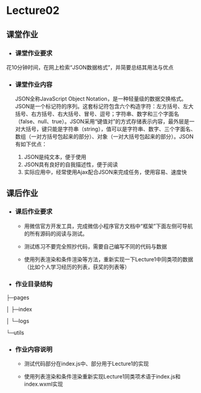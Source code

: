 # Lecture02

## 课堂作业

- ### 课堂作业要求
花10分钟时间，在网上检索“JSON数据格式”，并简要总结其用法与优点

- ### 课堂作业内容

  JSON全称JavaScript Object Notation，是一种轻量级的数据交换格式。JSON是一个标记符的序列。这套标记符包含六个构造字符：左方括号、左大括号、右方括号、右大括号、冒号、逗号；字符串、数字和三个字面名（false、null、true）。JSON采用“键值对”的方式存储表示内容，最外层是一对大括号，键只能是字符串（string），值可以是字符串、数字、三个字面名、数组（一对方括号包起来的部分）、对象（一对大括号包起来的部分）。JSON有如下优点：

  1. JSON是纯文本，便于使用
  2. JSON具有良好的自我描述性，便于阅读
  3. 实际应用中，经常使用Ajax配合JSON来完成任务，使用容易、速度快

## 课后作业

- ### 课后作业要求

  - 用微信官方开发工具，完成微信小程序官方文档中“框架”下面左侧可导航的所有源码的阅读与测试。

  - 测试练习不要完全照抄代码，需要自己编写不同的代码与数据

  - 使用列表渲染和条件渲染等方法，重新实现一下Lecture1中同类项的数据（比如个人学习经历的列表，获奖的列表等）


- ### 作业目录结构

├─pages

│  ├─index

│  └─logs

└─utils

- ### 作业内容说明

  - 测试代码部分在index.js中、部分用于Lecture1的实现

  - 使用列表渲染和条件渲染重新实现Lecture1同类项术语于index.js和index.wxml实现